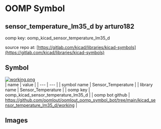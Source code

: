 # OOMP Symbol  
## sensor_temperature_lm35_d  by arturo182  
  
oomp key: oomp_kicad_sensor_temperature_lm35_d  
  
source repo at: [https://gitlab.com/kicad/libraries/kicad-symbols](https://gitlab.com/kicad/libraries/kicad-symbols)  
## Symbol  
  
[![working.png](working_600.png)](working.png)  
| name | value | 
| --- | --- | 
| symbol name | Sensor_Temperature | 
| library name | Sensor_Temperature | 
| oomp key | oomp_kicad_sensor_temperature_lm35_d | 
| oomp bot github | https://github.com/oomlout/oomlout_oomp_symbol_bot/tree/main/kicad_sensor_temperature_lm35_d/working | 
## Images  
